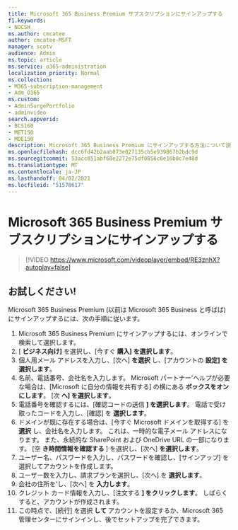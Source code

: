 ```yaml
---
title: Microsoft 365 Business Premium サブスクリプションにサインアップする
f1.keywords:
- NOCSH
ms.author: cmcatee
author: cmcatee-MSFT
manager: scotv
audience: Admin
ms.topic: article
ms.service: o365-administration
localization_priority: Normal
ms.collection:
- M365-subscription-management
- Adm_O365
ms.custom:
- AdminSurgePortfolio
- adminvideo
search.appverid:
- BCS160
- MET150
- MOE150
description: Microsoft 365 Business Premium にサインアップする方法について説明します。
ms.openlocfilehash: dcc6fd42b2aab073e027135cb5e939867b2bdc9d
ms.sourcegitcommit: 53acc851abf68e2272e75df0856c0e16b0c7e48d
ms.translationtype: MT
ms.contentlocale: ja-JP
ms.lasthandoff: 04/02/2021
ms.locfileid: "51578617"
---
```

# <a name="sign-up-for-microsoft-365-business-premium-subscription"></a>Microsoft 365 Business Premium サブスクリプションにサインアップする

> [!VIDEO https://www.microsoft.com/videoplayer/embed/RE3znhX?autoplay=false]

## <a name="try-it"></a>お試しください!

Microsoft 365 Business Premium (以前は Microsoft 365 Business と呼ばば) にサインアップするには、次の手順に従います。

1. Microsoft 365 Business Premium にサインアップするには、オンラインで検索して選択します。
2. [  **ビジネス向け]** を選択し、[今すぐ  **購入] を選択します**。
3. 個人用メール アドレスを入力し、[次へ]  **を選択** し、[アカウントの  **設定] を選択します**。
4. 名前、電話番号、会社名を入力します。 Microsoft パートナー&#39;ヘルプが必要な場合は、[Microsoft に自分の情報を共有する] の横にある  **ボックスをオンにします**。 [次  **へ] を選択します**。
5. 電話番号を確認するには、[確認コードの送信  **] を選択します**。 電話で受け取ったコードを入力し、[確認] を  **選択します**。
6. ドメインが既に存在する場合は、[今すぐ Microsoft ドメインを取得する] を  **選択** し、会社名を入力します。 これは、一時的な電子メール アドレスになります。 また、永続的な SharePoint および OneDrive URL の一部になります。 [空  **き時間情報を確認する** ] を選択し、[次へ]  **を選択します**。
7. ユーザー名、パスワードを入力し、パスワードを確認し、[サインアップ] を選択してアカウントを作成します。
8. ユーザー数を入力し、請求プランを選択し、[次へ] を  **選択します**。
9.  会社の住所を&#39;し、[次へ] を  **入力します**。
10. クレジット カード情報を入力し、[注文する  **] をクリックします**。 しばらくすると、アカウントが作成されます。
11. この時点で、[続行] を選択  **して** アカウントを設定するか、Microsoft 365 管理センターにサインインし、後でセットアップを完了できます。